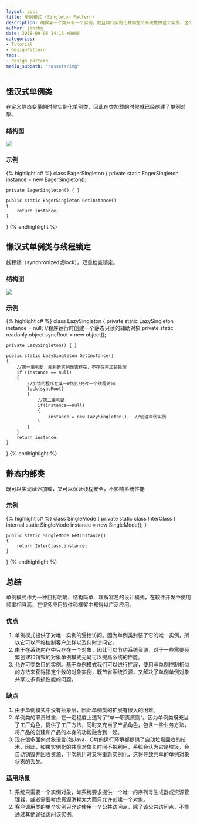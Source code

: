 ```yaml
---
layout: post
title: 单例模式 (Singleton Pattern)
description: 确保某一个类只有一个实例，而且自行实例化并向整个系统提供这个实例，这个类称为单例类，它提供全局访问的方法。
author: jinzhg
date: 2018-09-06 14:16 +0800
categories:
- Tutorial
- DesignPattern
tags:
- design pattern
media_subpath: "/assets/img"
---
```


## 饿汉式单例类
在定义静态变量的时候实例化单例类，因此在类加载的时候就已经创建了单例对象。

### 结构图
![](eager-singleton.png)

### 示例
{% highlight c# %}
class EagerSingleton 
{ 
    private static EagerSingleton instance = new EagerSingleton(); 
 
    private EagerSingleton() { } 
 
    public static EagerSingleton GetInstance() 
    {
        return instance; 
    }
}
{% endhighlight %}

## 懒汉式单例类与线程锁定
线程锁（synchronized或lock）。双重检查锁定。

### 结构图
![](lazy-singleton.png)

### 示例
{% highlight c# %}
class LazySingleton 
{ 
    private static LazySingleton instance = null; 
    //程序运行时创建一个静态只读的辅助对象
    private static readonly object syncRoot = new object();
 
    private LazySingleton() { } 
 
    public static LazySingleton GetInstance() 
    { 
        //第一重判断，先判断实例是否存在，不存在再加锁处理
        if (instance == null) 
        {
            //加锁的程序在某一时刻只允许一个线程访问
            lock(syncRoot)
            {
                //第二重判断
                if(instance==null)
                {
                    instance = new LazySingleton();  //创建单例实例
                }
            }
        }
        return instance; 
    }
}
{% endhighlight %}

## 静态内部类
既可以实现延迟加载，又可以保证线程安全，不影响系统性能

### 示例
{% highlight c# %}
class SingleMode
{
    private static class InterClass
    {
        internal static SingleMode instance = new SingleMode();
    }

    public static SingleMode GetInstance()
    {
        return InterClass.instance;
    }
}
{% endhighlight %}

## 总结
单例模式作为一种目标明确、结构简单、理解容易的设计模式，在软件开发中使用频率相当高，在很多应用软件和框架中都得以广泛应用。

### 优点
1. 单例模式提供了对唯一实例的受控访问。因为单例类封装了它的唯一实例，所以它可以严格控制客户怎样以及何时访问它。
2. 由于在系统内存中只存在一个对象，因此可以节约系统资源，对于一些需要频繁创建和销毁的对象单例模式无疑可以提高系统的性能。
3. 允许可变数目的实例。基于单例模式我们可以进行扩展，使用与单例控制相似的方法来获得指定个数的对象实例，既节省系统资源，又解决了单例单例对象共享过多有损性能的问题。

### 缺点
1. 由于单例模式中没有抽象层，因此单例类的扩展有很大的困难。
2. 单例类的职责过重，在一定程度上违背了“单一职责原则”。因为单例类既充当了工厂角色，提供了工厂方法，同时又充当了产品角色，包含一些业务方法，将产品的创建和产品的本身的功能融合到一起。
3. 现在很多面向对象语言(如Java、C#)的运行环境都提供了自动垃圾回收的技术，因此，如果实例化的共享对象长时间不被利用，系统会认为它是垃圾，会自动销毁并回收资源，下次利用时又将重新实例化，这将导致共享的单例对象状态的丢失。

### 适用场景
1. 系统只需要一个实例对象，如系统要求提供一个唯一的序列号生成器或资源管理器，或者需要考虑资源消耗太大而只允许创建一个对象。
2. 客户调用类的单个实例只允许使用一个公共访问点，除了该公共访问点，不能通过其他途径访问该实例。